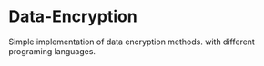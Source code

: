 # Data-Encryption
Simple implementation of data encryption methods. with different programing languages.
